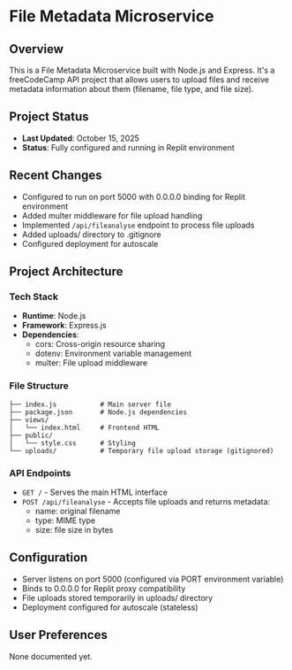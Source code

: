 # File Metadata Microservice

## Overview
This is a File Metadata Microservice built with Node.js and Express. It's a freeCodeCamp API project that allows users to upload files and receive metadata information about them (filename, file type, and file size).

## Project Status
- **Last Updated**: October 15, 2025
- **Status**: Fully configured and running in Replit environment

## Recent Changes
- Configured to run on port 5000 with 0.0.0.0 binding for Replit environment
- Added multer middleware for file upload handling
- Implemented `/api/fileanalyse` endpoint to process file uploads
- Added uploads/ directory to .gitignore
- Configured deployment for autoscale

## Project Architecture

### Tech Stack
- **Runtime**: Node.js
- **Framework**: Express.js
- **Dependencies**:
  - cors: Cross-origin resource sharing
  - dotenv: Environment variable management
  - multer: File upload middleware

### File Structure
```
├── index.js           # Main server file
├── package.json       # Node.js dependencies
├── views/
│   └── index.html     # Frontend HTML
├── public/
│   └── style.css      # Styling
└── uploads/           # Temporary file upload storage (gitignored)
```

### API Endpoints
- `GET /` - Serves the main HTML interface
- `POST /api/fileanalyse` - Accepts file uploads and returns metadata:
  - name: original filename
  - type: MIME type
  - size: file size in bytes

## Configuration
- Server listens on port 5000 (configured via PORT environment variable)
- Binds to 0.0.0.0 for Replit proxy compatibility
- File uploads stored temporarily in uploads/ directory
- Deployment configured for autoscale (stateless)

## User Preferences
None documented yet.

